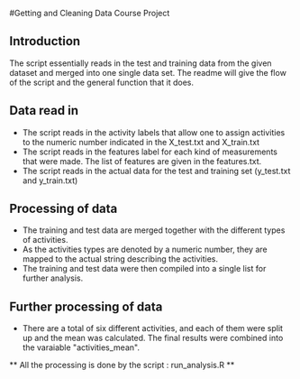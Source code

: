 #Getting and Cleaning Data Course Project
## Introduction
The script essentially reads in the test and training data from the given dataset and merged into one single data set. The readme will give the flow of the script and the general function that it does. 

## Data read in
- The script reads in the activity labels that allow one to assign activities to the numeric number indicated in the X_test.txt and X_train.txt
- The script reads in the features label for each kind of measurements that were made. The list of features are given in the features.txt.
- The script reads in the actual data for the test and training set (y_test.txt and y_train.txt)

## Processing of data
- The training and test data are merged together with the different types of activities.
- As the activities types are denoted by a numeric number, they are mapped to the actual string describing the activities.
- The training and test data were then compiled into a single list for further analysis.

## Further processing of data
- There are a total of six different activities, and each of them were split up and the mean was calculated. The final results were combined into the varaiable "activities_mean".

** All the processing is done by the script : run_analysis.R **

